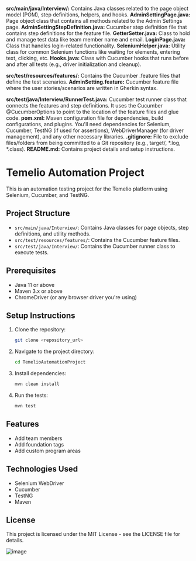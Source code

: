 
**src/main/java/Interview/:**
Contains Java classes related to the page object model (POM), step definitions, helpers, and hooks.
**AdminSettingPage.java:** Page object class that contains all methods related to the Admin Settings page.
**AdminSettingStepDefinition.java:** Cucumber step definition file that contains step definitions for the feature file.
**GetterSetter.java:** Class to hold and manage test data like team member name and email.
**LoginPage.java:** Class that handles login-related functionality.
**SeleniumHelper.java:** Utility class for common Selenium functions like waiting for elements, entering text, clicking, etc.
**Hooks.java:** Class with Cucumber hooks that runs before and after all tests (e.g., driver initialization and cleanup).

**src/test/resources/features/:**
Contains the Cucumber .feature files that define the test scenarios.
**AdminSetting.feature:** Cucumber feature file where the user stories/scenarios are written in Gherkin syntax.

**src/test/java/Interview/RunnerTest.java:**
Cucumber test runner class that connects the features and step definitions. It uses the Cucumber @CucumberOptions to point to the location of the feature files and glue code.
**pom.xml:**
Maven configuration file for dependencies, build configurations, and plugins.
You'll need dependencies for Selenium, Cucumber, TestNG (if used for assertions), WebDriverManager (for driver management), and any other necessary libraries.
**.gitignore:**
File to exclude files/folders from being committed to a Git repository (e.g., target/, *.log, *.class).
**README.md:**
Contains project details and setup instructions.

# Temelio Automation Project

This is an automation testing project for the Temelio platform using Selenium, Cucumber, and TestNG.

## Project Structure
- `src/main/java/Interview/`: Contains Java classes for page objects, step definitions, and utility methods.
- `src/test/resources/features/`: Contains the Cucumber feature files.
- `src/test/java/Interview/`: Contains the Cucumber runner class to execute tests.

## Prerequisites
- Java 11 or above
- Maven 3.x or above
- ChromeDriver (or any browser driver you're using)

## Setup Instructions

1. Clone the repository:
    ```bash
    git clone <repository_url>
    ```

2. Navigate to the project directory:
    ```bash
    cd TemelioAutomationProject
    ```

3. Install dependencies:
    ```bash
    mvn clean install
    ```

4. Run the tests:
    ```bash
    mvn test
    ```

## Features
- Add team members
- Add foundation tags
- Add custom program areas

## Technologies Used
- Selenium WebDriver
- Cucumber
- TestNG
- Maven

## License
This project is licensed under the MIT License - see the LICENSE file for details.

![image](https://github.com/user-attachments/assets/4127c63a-f7f6-4209-b47d-4ca9b8e9aaba)

